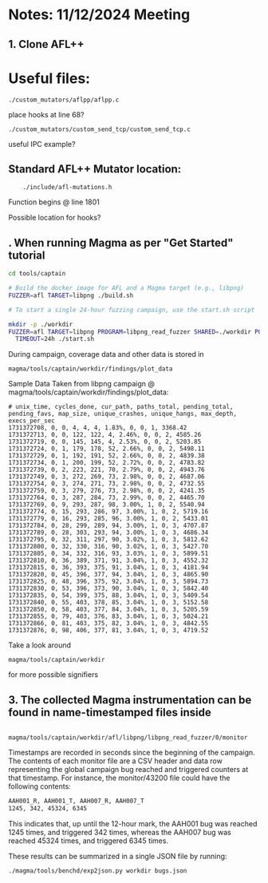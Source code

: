 # Notes: 11/12/2024 Meeting

## 1. Clone AFL++

# Useful files:

    ./custom_mutators/aflpp/aflpp.c

place hooks at line 68?
	
	./custom_mutators/custom_send_tcp/custom_send_tcp.c
useful IPC example?

## Standard AFL++ Mutator location:
	
	    ./include/afl-mutations.h
Function begins @ line 1801

Possible location for hooks?
	

## . When running Magma as per "Get Started" tutorial

```bash
cd tools/captain

# Build the docker image for AFL and a Magma target (e.g., libpng)
FUZZER=afl TARGET=libpng ./build.sh

# To start a single 24-hour fuzzing campaign, use the start.sh script

mkdir -p ./workdir
FUZZER=afl TARGET=libpng PROGRAM=libpng_read_fuzzer SHARED=./workdir POLL=5 \
  TIMEOUT=24h ./start.sh
```
	
During campaign, coverage data and other data is stored in

    magma/tools/captain/workdir/findings/plot_data
	
Sample Data Taken from libpng campaign @ magma/tools/captain/workdir/findings/plot_data:
```
# unix_time, cycles_done, cur_path, paths_total, pending_total, pending_favs, map_size, unique_crashes, unique_hangs, max_depth, execs_per_sec
1731372708, 0, 0, 4, 4, 4, 1.83%, 0, 0, 1, 3368.42
1731372713, 0, 0, 122, 122, 4, 2.46%, 0, 0, 2, 4585.26
1731372719, 0, 0, 145, 145, 4, 2.53%, 0, 0, 2, 5203.85
1731372724, 0, 1, 179, 178, 52, 2.66%, 0, 0, 2, 5498.11
1731372729, 0, 1, 192, 191, 52, 2.66%, 0, 0, 2, 4839.38
1731372734, 0, 1, 200, 199, 52, 2.72%, 0, 0, 2, 4783.82
1731372739, 0, 2, 223, 221, 70, 2.79%, 0, 0, 2, 4943.76
1731372749, 0, 3, 272, 269, 73, 2.98%, 0, 0, 2, 4687.06
1731372754, 0, 3, 274, 271, 73, 2.98%, 0, 0, 2, 4732.55
1731372759, 0, 3, 279, 276, 73, 2.98%, 0, 0, 2, 4241.35
1731372764, 0, 3, 287, 284, 73, 2.99%, 0, 0, 2, 4465.70
1731372769, 0, 9, 293, 287, 98, 3.00%, 1, 0, 2, 5540.94
1731372774, 0, 15, 293, 286, 97, 3.00%, 1, 0, 2, 5719.16
1731372779, 0, 16, 293, 285, 96, 3.00%, 1, 0, 2, 5433.01
1731372784, 0, 28, 299, 289, 94, 3.00%, 1, 0, 3, 4707.87
1731372789, 0, 28, 303, 293, 94, 3.00%, 1, 0, 3, 4686.34
1731372795, 0, 32, 311, 297, 90, 3.02%, 1, 0, 3, 5812.62
1731372800, 0, 32, 330, 316, 90, 3.02%, 1, 0, 3, 5427.70
1731372805, 0, 34, 332, 316, 93, 3.03%, 1, 0, 3, 5899.51
1731372810, 0, 36, 389, 371, 91, 3.04%, 1, 0, 3, 4552.32
1731372815, 0, 36, 393, 375, 91, 3.04%, 1, 0, 3, 4181.94
1731372820, 0, 45, 396, 377, 94, 3.04%, 1, 0, 3, 4865.90
1731372825, 0, 48, 396, 375, 92, 3.04%, 1, 0, 3, 5894.73
1731372830, 0, 53, 396, 373, 90, 3.04%, 1, 0, 3, 5842.40
1731372835, 0, 54, 399, 375, 88, 3.04%, 1, 0, 3, 5409.54
1731372840, 0, 55, 403, 378, 85, 3.04%, 1, 0, 3, 5152.58
1731372850, 0, 58, 403, 377, 84, 3.04%, 1, 0, 3, 5205.59
1731372855, 0, 79, 403, 376, 83, 3.04%, 1, 0, 3, 5024.21
1731372866, 0, 81, 403, 375, 82, 3.04%, 1, 0, 3, 4842.55
1731372876, 0, 98, 406, 377, 81, 3.04%, 1, 0, 3, 4719.52
```

Take a look around 

    magma/tools/captain/workdir

for more possible signifiers


## 3. The collected Magma instrumentation can be found in name-timestamped files inside                     

        magma/tools/captain/workdir/afl/libpng/libpng_read_fuzzer/0/monitor 
Timestamps are recorded in seconds since
the beginning of the campaign. The contents of each monitor file are a CSV header and data row representing the global campaign bug reached and triggered counters at that timestamp. For instance, the monitor/43200 file could have the following contents:

```bash
AAH001_R, AAH001_T, AAH007_R, AAH007_T
1245, 342, 45324, 6345
```

This indicates that, up until the 12-hour mark, the AAH001 bug was reached 1245 times, and triggered 342 times, whereas the AAH007 bug was reached 45324 times, and triggered 6345 times.

These results can be summarized in a single JSON file by running:

```bash
./magma/tools/benchd/exp2json.py workdir bugs.json
```
